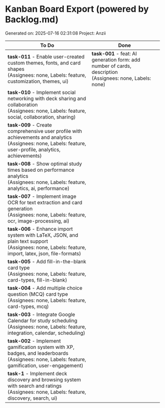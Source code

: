 # Kanban Board Export (powered by Backlog.md)
Generated on: 2025-07-16 02:31:08
Project: Anzii

| To Do | Done |
| --- | --- |
| **task-011** - Enable user-created custom themes, fonts, and card shapes<br>(Assignees: none, Labels: feature, customization, themes, ui) | **task-001** - feat: AI generation form: add number of cards, description<br>(Assignees: none, Labels: none) |
| **task-010** - Implement social networking with deck sharing and collaboration<br>(Assignees: none, Labels: feature, social, collaboration, sharing) |  |
| **task-009** - Create comprehensive user profile with achievements and analytics<br>(Assignees: none, Labels: feature, user-profile, analytics, achievements) |  |
| **task-008** - Show optimal study times based on performance analytics<br>(Assignees: none, Labels: feature, analytics, ai, performance) |  |
| **task-007** - Implement image OCR for text extraction and card generation<br>(Assignees: none, Labels: feature, ocr, image-processing, ai) |  |
| **task-006** - Enhance import system with LaTeX, JSON, and plain text support<br>(Assignees: none, Labels: feature, import, latex, json, file-formats) |  |
| **task-005** - Add fill-in-the-blank card type<br>(Assignees: none, Labels: feature, card-types, fill-in-blank) |  |
| **task-004** - Add multiple choice question (MCQ) card type<br>(Assignees: none, Labels: feature, card-types, mcq) |  |
| **task-003** - Integrate Google Calendar for study scheduling<br>(Assignees: none, Labels: feature, integration, calendar, scheduling) |  |
| **task-002** - Implement gamification system with XP, badges, and leaderboards<br>(Assignees: none, Labels: feature, gamification, user-engagement) |  |
| **task-1** - Implement deck discovery and browsing system with search and ratings<br>(Assignees: none, Labels: feature, discovery, search, ui) |  |
